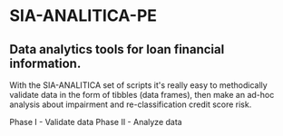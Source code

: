 # SIA-ANALITICA-PE
## Data analytics tools for loan financial information. 
 
With the SIA-ANALITICA set of scripts it's really easy to methodically validate data in the form of tibbles (data frames), then make an ad-hoc analysis about impairment and re-classification credit score risk. 

Phase I - Validate data 
Phase II - Analyze data  
